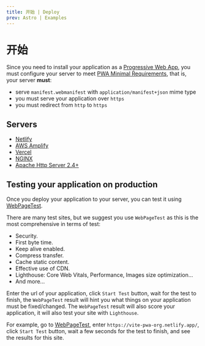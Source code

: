 ```yaml
---
title: 开始 | Deploy
prev: Astro | Examples
---
```


# 开始

Since you need to install your application as a [Progressive Web App](https://web.dev/progressive-web-apps/), you must configure your server to meet [PWA Minimal Requirements](/guide/#pwa-minimal-requirements), that is, your server **must**:
- serve `manifest.webmanifest` with `application/manifest+json` mime type
- you must serve your application over `https`
- you must redirect from `http` to `https`

## Servers

- [Netlify](/deployment/netlify)
- [AWS Amplify](/deployment/aws)
- [Vercel](/deployment/aws)
- [NGINX](/deployment/nginx)
- [Apache Http Server 2.4+](/deployment/apache)


## Testing your application on production

Once you deploy your application to your server, you can test it using [WebPageTest](https://www.webpagetest.org/).

There are many test sites, but we suggest you use `WebPageTest` as this is the most comprehensive in terms of test: 
- Security.
- First byte time.
- Keep alive enabled.
- Compress transfer. 
- Cache static content.
- Effective use of CDN.
- Lighthouse: Core Web Vitals, Performance, Images size optimization...
- And more...

Enter the url of your application, click `Start Test` button, wait for the test to finish, the `WebPageTest` result will hint you what things on your application must be fixed/changed. The `WebPageTest` result will also score your application, it will also test your site with `Lighthouse`.

For example, go to [WebPageTest](https://www.webpagetest.org/), enter `https://vite-pwa-org.netlify.app/`, click `Start Test` button, wait a few seconds for the test to finish, and see the results for this site.
